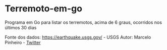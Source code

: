 # Terremoto-em-go
Programa em Go para listar os terremotos, acima de 6 graus, ocorridos nos últimos 30 dias 
 
Fonte dos dados: https://earthquake.usgs.gov/ - USGS
Autor: Marcelo Pinheiro - [Twitter](http://twitter.com/mpinheir)
